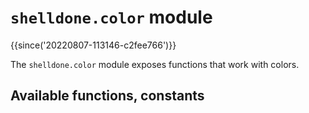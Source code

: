 # `shelldone.color` module

{{since('20220807-113146-c2fee766')}}

The `shelldone.color` module exposes functions that work with colors.

## Available functions, constants


